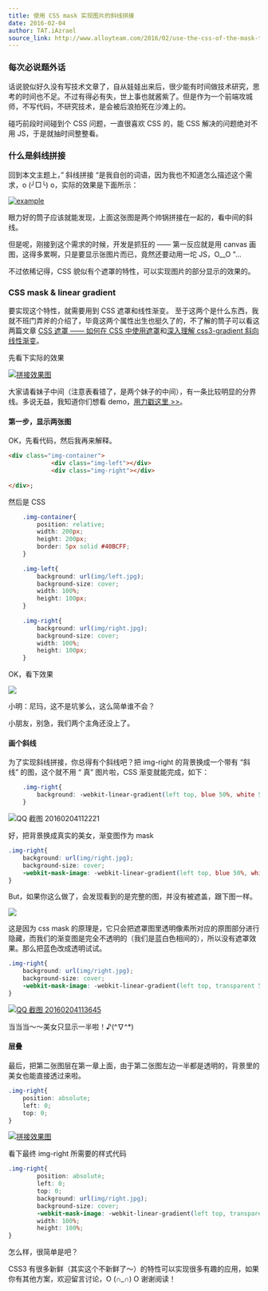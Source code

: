 ```yaml
---
title: 使用 CSS mask 实现图片的斜线拼接
date: 2016-02-04
author: TAT.iAzrael
source_link: http://www.alloyteam.com/2016/02/use-the-css-of-the-mask-to-achieve-a-picture-diagonal-mosaic/
---
```


<!-- {% raw %} - for jekyll -->

### 每次必说题外话

话说貌似好久没有写技术文章了，自从娃娃出来后，很少能有时间做技术研究，思考的时间也不足。不过有得必有失，世上事也就酱紫了。但是作为一个前端攻城师，不写代码，不研究技术，是会被后浪拍死在沙滩上的。

碰巧前段时间碰到个 CSS 问题，一直很喜欢 CSS 的，能 CSS 解决的问题绝对不用 JS，于是就抽时间整整看。

### 什么是斜线拼接

回到本文主题上，” 斜线拼接 “是我自创的词语，因为我也不知道怎么描述这个需求，o (╯□╰) o，实际的效果是下面所示：

[![example](http://www.alloyteam.com/wp-content/uploads/auto_save_image/2016/02/035701rqZ.png)](http://www.alloyteam.com/wp-content/uploads/auto_save_image/2016/02/035701rqZ.png)

眼力好的筒子应该就能发现，上面这张图是两个帅锅拼接在一起的，看中间的斜线。

但是呢，刚接到这个需求的时候，开发是抓狂的 —— 第一反应就是用 canvas 画图，这得多累啊，只是要显示张图片而已，竟然还要动用一坨 JS，O\_\_O "…

不过依稀记得，CSS 貌似有个遮罩的特性，可以实现图片的部分显示的效果的。

### CSS mask & linear gradient

要实现这个特性，就需要用到 CSS 遮罩和线性渐变。 至于这两个是什么东西，我就不班门弄斧的介绍了，毕竟这两个属性出生也挺久了的，不了解的筒子可以看这两篇文章 [CSS 遮罩 —— 如何在 CSS 中使用遮罩](http://www.w3cplus.com/css3/css-masking.html)和[深入理解 css3-gradient 斜向线性渐变](http://www.zhangxinxu.com/wordpress/2013/09/%E6%B7%B1%E5%85%A5%E7%90%86%E8%A7%A3css3-gradient%E6%96%9C%E5%90%91%E7%BA%BF%E6%80%A7%E6%B8%90%E5%8F%98/)。

先看下实际的效果

[![拼接效果图](http://www.alloyteam.com/wp-content/uploads/auto_save_image/2016/02/0357027HZ.png)](http://demo.imatlas.com/use-css-mask-slash-achieve-image-stitching.html)

大家请看妹子中间（注意表看错了，是两个妹子的中间），有一条比较明显的分界线。多说无益，我知道你们想看 demo，[用力戳这里 >>](http://demo.imatlas.com/use-css-mask-slash-achieve-image-stitching.html)。

#### **第一步，显示两张图**

OK，先看代码，然后我再来解释。

```html
<div class="img-container">
            <div class="img-left"></div>
            <div class="img-right"></div>
        
</div>;
```

然后是 CSS

```css
    .img-container{
        position: relative;
        width: 200px;
        height: 200px;
        border: 5px solid #40BCFF;
    }
 
    .img-left{
        background: url(img/left.jpg);
        background-size: cover;
        width: 100%;
        height: 100px;
    }
 
    .img-right{
        background: url(img/right.jpg);
        background-size: cover;
        width: 100%;
        height: 100px;
    }
```

OK，看下效果

[![](http://www.alloyteam.com/wp-content/uploads/auto_save_image/2016/02/035703Jiv.png)](http://www.alloyteam.com/wp-content/uploads/auto_save_image/2016/02/035703Jiv.png)

小明：尼玛，这不是坑爹么，这么简单谁不会？

小朋友，别急，我们两个主角还没上了。

#### **画个斜线**

为了实现斜线拼接，你总得有个斜线吧？把 img-right 的背景换成一个带有 “斜线” 的图，这个就不用 “ 真” 图片啦，CSS 渐变就能完成，如下：

```css
    .img-right{
        background: -webkit-linear-gradient(left top, blue 50%, white 50%);
    }
```

![QQ 截图 20160204112221](http://www.alloyteam.com/wp-content/uploads/auto_save_image/2016/02/035703IQS.png)

好，把背景换成真实的美女，渐变图作为 mask

```css
.img-right{
    background: url(img/right.jpg);
    background-size: cover;
    -webkit-mask-image: -webkit-linear-gradient(left top, blue 50%, white 50%);
}
```

But，如果你这么做了，会发现看到的是完整的图，并没有被遮盖，跟下图一样。

[![](http://www.alloyteam.com/wp-content/uploads/auto_save_image/2016/02/035703Jiv.png)](http://www.alloyteam.com/wp-content/uploads/auto_save_image/2016/02/035703Jiv.png)

这是因为 css mask 的原理是，它只会把遮罩图里透明像素所对应的原图部分进行隐藏，而我们的渐变图是完全不透明的（我们是蓝白色相间的），所以没有遮罩效果。那么把蓝色改成透明试试。

```css
.img-right{
    background: url(img/right.jpg);
    background-size: cover;
    -webkit-mask-image: -webkit-linear-gradient(left top, transparent 50%, white 50%);
}
```

[![QQ 截图 20160204113645](http://www.alloyteam.com/wp-content/uploads/auto_save_image/2016/02/035704fmA.png)](http://www.alloyteam.com/wp-content/uploads/auto_save_image/2016/02/035704fmA.png)

当当当～～美女只显示一半啦！♪(^∇^\*)

#### **层叠**

最后，把第二张图层在第一章上面，由于第二张图左边一半都是透明的，背景里的美女也能直接透过来啦。

```css
.img-right{
    position: absolute;
    left: 0;
    top: 0; 
}
```

[![拼接效果图](http://www.alloyteam.com/wp-content/uploads/auto_save_image/2016/02/0357027HZ.png)](http://demo.imatlas.com/use-css-mask-slash-achieve-image-stitching.html)

看下最终 img-right 所需要的样式代码

```css
.img-right{
        position: absolute;
        left: 0;
        top: 0;
        background: url(img/right.jpg);
        background-size: cover;
        -webkit-mask-image: -webkit-linear-gradient(left top, transparent 50%, white 50%);
        width: 100%;
        height: 100%;
}
```

怎么样，很简单是吧？

CSS3 有很多新鲜（其实这个不新鲜了～）的特性可以实现很多有趣的应用，如果你有其他方案，欢迎留言讨论，O (∩\_∩) O 谢谢阅读！


<!-- {% endraw %} - for jekyll -->